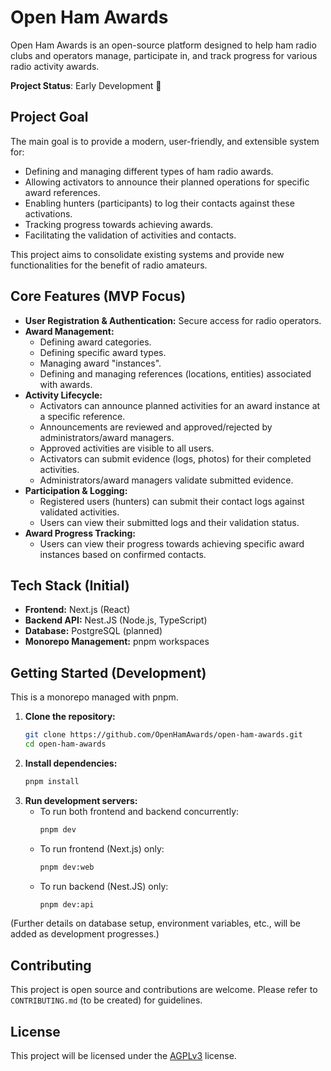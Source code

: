 # Open Ham Awards

Open Ham Awards is an open-source platform designed to help ham radio clubs and operators manage, participate in, and track progress for various radio activity awards.

**Project Status**: Early Development :construction:

## Project Goal

The main goal is to provide a modern, user-friendly, and extensible system for:

*   Defining and managing different types of ham radio awards.
*   Allowing activators to announce their planned operations for specific award references.
*   Enabling hunters (participants) to log their contacts against these activations.
*   Tracking progress towards achieving awards.
*   Facilitating the validation of activities and contacts.

This project aims to consolidate existing systems and provide new functionalities for the benefit of radio amateurs.

## Core Features (MVP Focus)

*   **User Registration & Authentication:** Secure access for radio operators.
*   **Award Management:**
    *   Defining award categories.
    *   Defining specific award types.
    *   Managing award "instances".
    *   Defining and managing references (locations, entities) associated with awards.
*   **Activity Lifecycle:**
    *   Activators can announce planned activities for an award instance at a specific reference.
    *   Announcements are reviewed and approved/rejected by administrators/award managers.
    *   Approved activities are visible to all users.
    *   Activators can submit evidence (logs, photos) for their completed activities.
    *   Administrators/award managers validate submitted evidence.
*   **Participation & Logging:**
    *   Registered users (hunters) can submit their contact logs against validated activities.
    *   Users can view their submitted logs and their validation status.
*   **Award Progress Tracking:**
    *   Users can view their progress towards achieving specific award instances based on confirmed contacts.

## Tech Stack (Initial)

*   **Frontend:** Next.js (React)
*   **Backend API:** Nest.JS (Node.js, TypeScript)
*   **Database:** PostgreSQL (planned)
*   **Monorepo Management:** pnpm workspaces

## Getting Started (Development)

This is a monorepo managed with pnpm.

1.  **Clone the repository:**
    ```bash
    git clone https://github.com/OpenHamAwards/open-ham-awards.git
    cd open-ham-awards
    ```
2.  **Install dependencies:**
    ```bash
    pnpm install
    ```
3.  **Run development servers:**
    *   To run both frontend and backend concurrently:
        ```bash
        pnpm dev
        ```
    *   To run frontend (Next.js) only:
        ```bash
        pnpm dev:web
        ```
    *   To run backend (Nest.JS) only:
        ```bash
        pnpm dev:api
        ```

(Further details on database setup, environment variables, etc., will be added as development progresses.)

## Contributing

This project is open source and contributions are welcome. Please refer to `CONTRIBUTING.md` (to be created) for guidelines.

## License

This project will be licensed under the [AGPLv3](https://www.gnu.org/licenses/agpl-3.0.en.html#license-text) license.